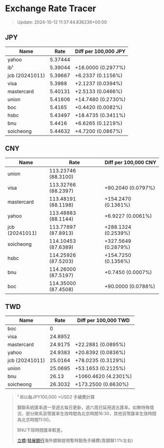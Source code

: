 # Exchange Rate Tracer

> Update: 2024-10-12 11:37:44.836236+00:00

## JPY

| Name           |    Rate | Diff per 100,000 JPY   |
|----------------|---------|------------------------|
| yahoo          | 5.37444 |                        |
| ib¹            | 5.39044 | +16.0000 (0.2977%)     |
| jcb (20241011) | 5.39667 | +6.2337 (0.1156%)      |
| visa           | 5.3988  | +2.1237 (0.0394%)      |
| mastercard     | 5.40131 | +2.5133 (0.0466%)      |
| union          | 5.41606 | +14.7480 (0.2730%)     |
| boc            | 5.4165  | +0.4420 (0.0082%)      |
| hsbc           | 5.43497 | +18.4735 (0.3411%)     |
| bnu            | 5.4416  | +6.6265 (0.1219%)      |
| soicheong      | 5.44632 | +4.7200 (0.0867%)      |

## CNY

| Name           | Rate                | Diff per 100,000 CNY   |
|----------------|---------------------|------------------------|
| union          | 113.23746	(88.3100) |                        |
| visa           | 113.32766	(88.2397) | +90.2040 (0.0797%)     |
| mastercard     | 113.48191	(88.1198) | +154.2470 (0.1361%)    |
| yahoo          | 113.48883	(88.1144) | +6.9227 (0.0061%)      |
| jcb (20241011) | 113.77697	(87.8913) | +288.1324 (0.2539%)    |
| soicheong      | 114.10453	(87.6389) | +327.5649 (0.2879%)    |
| hsbc           | 114.25926	(87.5203) | +154.7250 (0.1356%)    |
| bnu            | 114.26000	(87.5197) | +0.7450 (0.0007%)      |
| boc            | 114.35000	(87.4508) | +90.0000 (0.0788%)     |

## TWD

| Name           |    Rate | Diff per 100,000 TWD   |
|----------------|---------|------------------------|
| boc            |  0      |                        |
| visa           | 24.8952 |                        |
| mastercard     | 24.9175 | +22.2881 (0.0895%)     |
| yahoo          | 24.9383 | +20.8392 (0.0836%)     |
| jcb (20241011) | 25.0164 | +78.0235 (0.3129%)     |
| union          | 25.0695 | +53.1653 (0.2125%)     |
| bnu            | 26.13   | +1060.4620 (4.2301%)   |
| soicheong      | 26.3032 | +173.2500 (0.6630%)    |


> ¹ IB以每JPY100,000 +USD2 手續費計算
>
> 銀聯系統匯率週一至週五每日更新，週六周日延用週五匯率。如無特殊情況，部分歐系貨幣匯率生效時間為北京時間16:30，其他貨幣匯率生效時間為北京時間11:00。
>
> BNU下班時間匯率較差。
>
> [立橋](https://www.wlbank.com.mo/uploads/ueditor/file/20181211/1544536513900230.pdf)/[發展銀行](https://www.mdb.com.mo/Service_Charges_20230728.pdf)海外銀聯提現暫時豁免手續費(貴銀聯1.1%左右)

